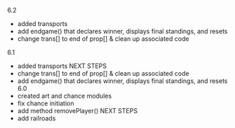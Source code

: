 6.2
- added transports
- add endgame() that declares winner, displays final standings, and resets
- change trans[] to end of prop[]
    & clean up associated code

6.1
- added transports
NEXT STEPS
- change trans[] to end of prop[]
    & clean up associated code
- add endgame() that declares winner, displays final standings, and resets
6.0
- created art and chance modules
- fix chance initiation
- add method removePlayer()
NEXT STEPS
- add railroads